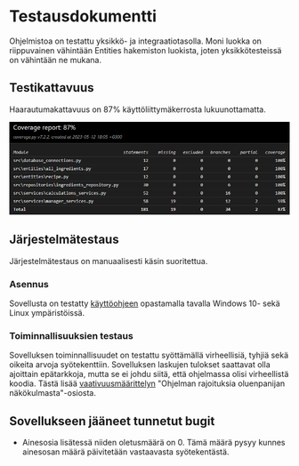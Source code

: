 # Testausdokumentti

Ohjelmistoa on testattu yksikkö- ja integraatiotasolla. Moni luokka on riippuvainen vähintään Entities hakemiston luokista, joten yksikkötesteissä on vähintään ne mukana.


## Testikattavuus

Haarautumakattavuus on 87% käyttöliittymäkerrosta lukuunottamatta.

![testikattavuus](./images/coverage_report.png)

## Järjestelmätestaus

Järjestelmätestaus on manuaalisesti käsin suoritettua.

### Asennus

Sovellusta on testatty [käyttöohjeen](./kayttoohje.md) opastamalla tavalla Windows 10- sekä Linux ympäristöissä.

### Toiminnallisuuksien testaus

Sovelluksen toiminnallisuudet on testattu syöttämällä virheellisiä, tyhjiä sekä oikeita arvoja syötekenttiin. Sovelluksen laskujen tulokset saattavat olla ajoittain epätarkkoja, mutta se ei johdu siitä, että ohjelmassa olisi virheellistä koodia. Tästä lisää [vaativuusmäärittelyn](./vaativuusmaarittely.md) "Ohjelman rajoituksia oluenpanijan näkökulmasta"-osiosta.

## Sovellukseen jääneet tunnetut bugit

- Ainesosia lisätessä niiden oletusmäärä on 0. Tämä määrä pysyy kunnes ainesosan määrä päivitetään vastaavasta syötekentästä.
